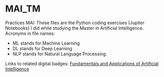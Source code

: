 # MAI_TM
Practices MAI:
These files are the Python coding exercises (Jupiter Notebooks) I did while studying the Master in Artificial Intelligence.
Acronyms in file names:
* ML stands for Machine Learning
* DL stands for Deep Learning
* NLP stands for Natural Language Processing.

Links to related digital badges:
[Fundamentals and Applications of Artificial Intelligence](https://www.credly.com/badges/00631714-7658-4d07-8fff-0e18f772eb76/public_url)


